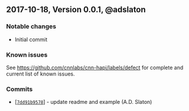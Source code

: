 ## 2017-10-18, Version 0.0.1, @adslaton

### Notable changes

- Initial commit


### Known issues

See https://github.com/cnnlabs/cnn-hapi/labels/defect for complete and
current list of known issues.


### Commits

* [[`7dd91b9578`](https://github.com/cnnlabs/cnn-starter-api/commit/7dd91b9578)] - update readme and example (A.D. Slaton)
